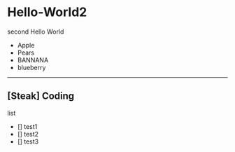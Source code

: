 # Hello-World2
second Hello World


- Apple
- Pears
- BANNANA
- blueberry

---
[Steak]
Coding
---
list
- [] test1
- [] test2
- [] test3